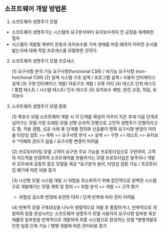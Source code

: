 ## 소프트웨어 개발 방법론

1. 소프트웨어 생명주기 모델

 - 소프트웨어 생명주기는 시스템의 요구분석부터 유지보수까지 전 공정을 체계화한 절차
 - 시스템이 개발될 깨부터 운용과 유지보수를 거쳐 생애를 마칠 떄까지 어떠한 순서를 밟는지에 대해 작업 프로세스를 모델화한 것이다.
 
 2. 소프트웨어 생명주기 모델 프로세스
 
    (1) 요구사항 분석
       기능 요구사항(functional CSR) / 비기능 요구사항 (non-functional CSR)
    (2) 설계
       시스템 구조 설계 / 프로그램 설계 / 사용자 인터페이스 설계
    (3) 구현
        인터페이스 개발/ 자료구조 개발 / 오류 처리
    (4) 테스트 
        단위 테스트 / 통합 테스트 / 시스템 테스트/ 인수 테스트
    (5) 유지보수
        예방, 완전 교정, 적응, 유지보수
        
  3. 소프트웨어 생명주기 모델 종류
  
     (1) 폭포수 모델
         소프트웨어 개발 시 각 단계를 확실히 마무리 지은 후에 다음 단계로 넘어가는 모델
         가장 오래된 모델
         선형 순차적 모형으로 고전적 생명주기 모형이라고도 함. 
         적용 경험, 성공 사례 多
         단계별 정의와 산출물이 명확
         요구사항 변경이 어려움
         타당성 검토 => 계획 => 요구사항 분석 => 설계 => 구현 => 테스트 => 유지보수
         *이해와 관리가 쉽움 / 요구사항 변경이 어려움
         
     (2) 프로토타이팅 모델
         고객이 요구한 주요 기능을 프로토타입으로 구현하여, 고객의 피드백을 반영하여 소프트웨어를 만들어가는 모델
         프로토타입은 발주자나 개발자 모두에게 공동의 참조 모델을 제공
         *요구분석 용이, 타당성 검증 가능 / 프로토타입 폐기에 따른 비용 증가
         
     (3) 나선형 모델
        시스템 개발 시 위험을 최소화하기 위해 점진적으로 완벽한 시스템으로 개발해가는 모델
        계획 및 정의 => 위험 분석 => 개발 => 고객 평가
        * 위험성 감소와 변경에 유연한 대처 / 단계 반복에 따라 관리 어려움
        
     (4) 반복적 모델
        구축대상을 나누어 병렬적으로 개발 후 통합하거나, 반복적으로 개발하여 점증 완성시키는 소프트웨어 생명주기 모델
        사용자의 요구사항 일부분 혹은 제품의 일부분을 반복적으로 개발하여 최종 시스템으로 완성하는 모델
        *병행개발로 인한 일정 단축 가능 / 병행 개발에 따른 관리비용 증가
        

